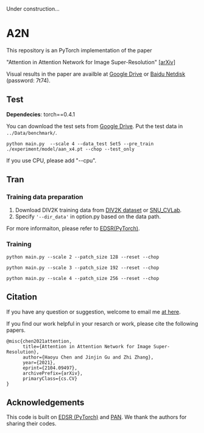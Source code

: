 Under construction...


# A2N

This repository is an PyTorch implementation of the paper

"Attention in Attention Network for Image Super-Resolution" [[arXiv]](https://arxiv.org/abs/2104.09497)


Visual results in the paper are availble at [Google Drive](https://drive.google.com/file/d/1SCO2t3HeNsyofREmflsDjF1AKOHBAaRQ/view?usp=sharing) or [Baidu Netdisk](https://pan.baidu.com/s/1iIw9dzeKZTvgIxSEL8K3Qw) (password: 7t74). 


## Test

**Dependecies**: torch==0.4.1


You can download the test sets from [Google Drive](https://drive.google.com/file/d/1uG_YFV5BEA3Eob2CFnFWc0OSw4HycyU9/view?usp=sharing). Put the test data in `../Data/benchmark/`.

```
python main.py  --scale 4 --data_test Set5 --pre_train ./experiment/model/aan_x4.pt --chop --test_only
```
If you use CPU, please add "--cpu".


## Tran 

### Training data preparation 

  1. Download DIV2K training data from [DIV2K dataset](https://data.vision.ee.ethz.ch/cvl/DIV2K/) or [SNU_CVLab](https://cv.snu.ac.kr/research/EDSR/DIV2K.tar).
  2. Specify `'--dir_data'` in option.py based on the data path. 

For more informaiton, please refer to [EDSR(PyTorch)](https://github.com/thstkdgus35/EDSR-PyTorch).

### Training

```
python main.py --scale 2 --patch_size 128 --reset --chop

python main.py --scale 3 --patch_size 192 --reset --chop

python main.py --scale 4 --patch_size 256 --reset --chop
```




## Citation

If you have any question or suggestion, welcome to email me [at here](mailto:haoyuchen@link.cuhk.edu.cn).

If you find our work helpful in your resarch or work, please cite the following papers.

```
@misc{chen2021attention,
      title={Attention in Attention Network for Image Super-Resolution}, 
      author={Haoyu Chen and Jinjin Gu and Zhi Zhang},
      year={2021},
      eprint={2104.09497},
      archivePrefix={arXiv},
      primaryClass={cs.CV}
}
```


## Acknowledgements

This code is built on [EDSR (PyTorch)](https://github.com/thstkdgus35/EDSR-PyTorch) and [PAN](https://github.com/zhaohengyuan1/PAN). We thank the authors for sharing their codes.
